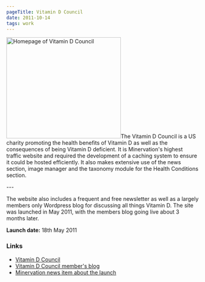 ```yaml
---
pageTitle: Vitamin D Council
date: 2011-10-14
tags: work
---
```

<p><img src="/assets/images/vitd.png" alt="Homepage of Vitamin D Council" width="300" height="265" />The Vitamin D Council is a US charity promoting the health benefits of Vitamin D as well as the consequences of being Vitamin D deficient. It is Minervation's highest traffic website and required the development of a caching system to ensure it could be hosted efficiently. It also makes extensive use of the news section, image manager and the taxonomy module for the Health Conditions section.</p>
---

<p>The website also includes a frequent and free newsletter as well as a largely members only Wordpress blog for discussing all things Vitamin D. The site was launched in May 2011, with the members blog going live about 3 months later.</p>
<p><strong>Launch date:</strong> 18th May 2011</p>
<h3>Links</h3>
<ul>
<li><a href="http://www.vitamindcouncil.org/">Vitamin D Council</a></li>
<li><a href="http://blog.vitamindcouncil.org/">Vitamin D Council member's blog</a></li>
<li><a href="http://www.minervation.com/are-you-vitamin-d-deficient/">Minervation news item about the launch</a></li>
</ul>
